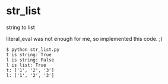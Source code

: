 # str_list
string to list

literal_eval was not enough for me,
so implemented this code. ;)

```
$ python str_list.py 
t is string: True
l is string: False
l is list: True
t: ['1', '2', '3']
l: ['1', '2', '3']
```
